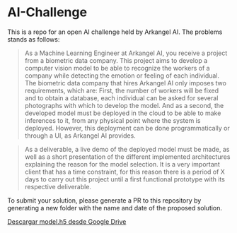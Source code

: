 # AI-Challenge

This is a repo for an open AI challenge held by Arkangel AI. The problems stands as follows:

> As a Machine Learning Engineer at Arkangel AI, you receive a project from a biometric data company. This project aims to develop a computer vision model to be able to recognize the workers of a company while detecting the emotion or feeling of each individual. The biometric data company that hires Arkangel AI only imposes two requirements, which are: First, the number of workers will be fixed and to obtain a database, each individual can be asked for several photographs with which to develop the model. And as a second, the developed model must be deployed in the cloud to be able to make inferences to it, from any physical point where the system is deployed. However, this deployment can be done programmatically or through a UI, as Arkangel AI provides.

> As a deliverable, a live demo of the deployed model must be made, as well as a short presentation of the different implemented architectures explaining the reason for the model selection. It is a very important client that has a time constraint, for this reason there is a period of X days to carry out this project until a first functional prototype with its respective deliverable.

To submit your solution, please generate a PR to this repository by generating a new folder with the name and date of the proposed solution.


[Descargar model.h5 desde Google Drive](https://drive.google.com/file/d/1jwI2NbRMWyN-Pl3j0zjYvJTDWsOkX-4v/view?usp=sharing)
